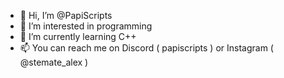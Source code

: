- 👋 Hi, I’m @PapiScripts
- 👀 I’m interested in programming
- 🌱 I’m currently learning C++
- 📫 You can reach me on Discord ( papiscripts ) or Instagram ( @stemate_alex )

<!---
PapiScripts/PapiScripts is a ✨ special ✨ repository because its `README.md` (this file) appears on your GitHub profile.
You can click the Preview link to take a look at your changes.
--->
